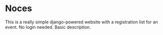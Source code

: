 Noces
=====

This is a really simple django-powered website with a registration list for an event. No login needed. Basic description. 
